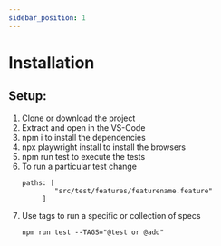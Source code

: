 ```yaml
---
sidebar_position: 1
---
```


# Installation

## Setup:
1. Clone or download the project
2. Extract and open in the VS-Code
3. npm i to install the dependencies
4. npx playwright install to install the browsers
5. npm run test to execute the tests
6. To run a particular test change
    ``` 
    paths: [
            "src/test/features/featurename.feature"
         ] 
    ```
7. Use tags to run a specific or collection of specs
    ```
    npm run test --TAGS="@test or @add"
    ```